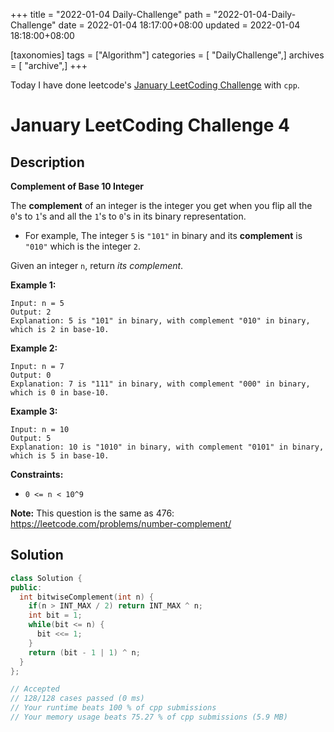 +++
title = "2022-01-04 Daily-Challenge"
path = "2022-01-04-Daily-Challenge"
date = 2022-01-04 18:17:00+08:00
updated = 2022-01-04 18:18:00+08:00

[taxonomies]
tags = ["Algorithm"]
categories = [ "DailyChallenge",]
archives = [ "archive",]
+++

Today I have done leetcode's [January LeetCoding Challenge](https://leetcode.com/problems/complement-of-base-10-integer/) with `cpp`.

<!-- more -->

# January LeetCoding Challenge 4

## Description

**Complement of Base 10 Integer**

The **complement** of an integer is the integer you get when you flip all the `0`'s to `1`'s and all the `1`'s to `0`'s in its binary representation.

- For example, The integer `5` is `"101"` in binary and its **complement** is `"010"` which is the integer `2`.

Given an integer `n`, return *its complement*.

 

**Example 1:**

```
Input: n = 5
Output: 2
Explanation: 5 is "101" in binary, with complement "010" in binary, which is 2 in base-10.
```

**Example 2:**

```
Input: n = 7
Output: 0
Explanation: 7 is "111" in binary, with complement "000" in binary, which is 0 in base-10.
```

**Example 3:**

```
Input: n = 10
Output: 5
Explanation: 10 is "1010" in binary, with complement "0101" in binary, which is 5 in base-10.
```

 

**Constraints:**

- `0 <= n < 10^9`

 

**Note:** This question is the same as 476: https://leetcode.com/problems/number-complement/

## Solution

``` cpp
class Solution {
public:
  int bitwiseComplement(int n) {
    if(n > INT_MAX / 2) return INT_MAX ^ n;
    int bit = 1;
    while(bit <= n) {
      bit <<= 1;
    }
    return (bit - 1 | 1) ^ n;
  }
};

// Accepted
// 128/128 cases passed (0 ms)
// Your runtime beats 100 % of cpp submissions
// Your memory usage beats 75.27 % of cpp submissions (5.9 MB)
```
